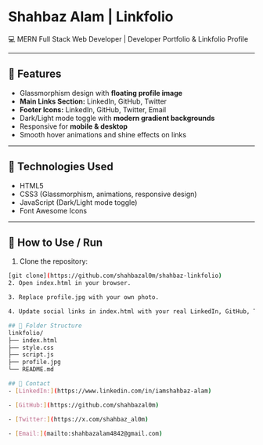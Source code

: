 # Shahbaz Alam | Linkfolio

💻 MERN Full Stack Web Developer | Developer Portfolio & Linkfolio Profile

---

## 🔹 Features
- Glassmorphism design with **floating profile image**  
- **Main Links Section:** LinkedIn, GitHub, Twitter  
- **Footer Icons:** LinkedIn, GitHub, Twitter, Email  
- Dark/Light mode toggle with **modern gradient backgrounds**  
- Responsive for **mobile & desktop**  
- Smooth hover animations and shine effects on links  

---

## 🔹 Technologies Used
- HTML5  
- CSS3 (Glassmorphism, animations, responsive design)  
- JavaScript (Dark/Light mode toggle)  
- Font Awesome Icons  

---

## 🔹 How to Use / Run
1. Clone the repository:
```bash
[git clone](https://github.com/shahbazal0m/shahbaz-linkfolio)
2. Open index.html in your browser.

3. Replace profile.jpg with your own photo.

4. Update social links in index.html with your real LinkedIn, GitHub, Twitter URLs and your email.

## 🔹 Folder Structure
linkfolio/
├── index.html
├── style.css
├── script.js
├── profile.jpg
└── README.md

## 🔹 Contact
- [LinkedIn:](https://www.linkedin.com/in/iamshahbaz-alam)

- [GitHub:](https://github.com/shahbazal0m)

- [Twitter:](https://x.com/shahbaz_al0m)

- [Email:](mailto:shahbazalam4842@gmail.com)
